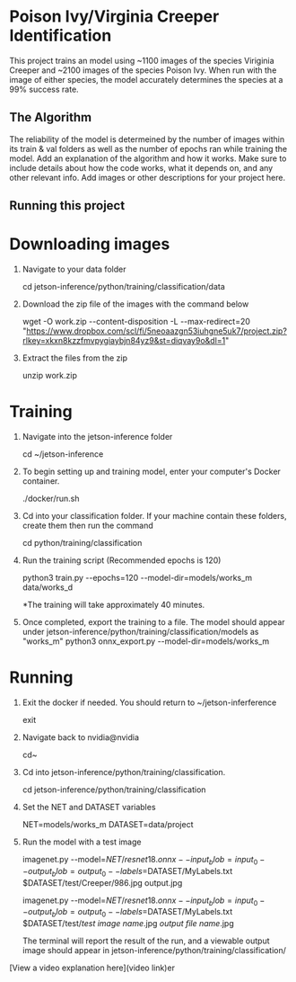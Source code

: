 # Poison Ivy/Virginia Creeper Identification

 This project trains an model using ~1100 images of the species Viriginia Creeper and ~2100 images of the species Poison Ivy. When run with the image of either species, the model accurately determines the species at a 99% success rate.

## The Algorithm

The reliability of the model is determeined by the number of images within its train & val folders as well as the number of epochs ran while training the model. Add an explanation of the algorithm and how it works. Make sure to include details about how the code works, what it depends on, and any other relevant info. Add images or other descriptions for your project here. 

## Running this project

# Downloading images

1. Navigate to your data folder

     cd jetson-inference/python/training/classification/data
   
3. Download the zip file of the images with the command below

     wget -O work.zip --content-disposition -L --max-redirect=20 "https://www.dropbox.com/scl/fi/5neoaazgn53iuhgne5uk7/project.zip?rlkey=xkxn8kzzfmvpygiaybjn84yz9&st=diqvay9o&dl=1"

5. Extract the files from the zip

     unzip work.zip


# Training

1. Navigate into the jetson-inference folder

     cd ~/jetson-inference
   
3. To begin setting up and training model, enter your computer's Docker container.

     ./docker/run.sh

5. Cd into your classification folder. If your machine contain these folders, create them then run the command

     cd python/training/classification

7. Run the training script (Recommended epochs is 120)

     python3 train.py --epochs=120 --model-dir=models/works_m data/works_d
   
   *The training will take approximately 40 minutes.

9. Once completed, export the training to a file. The model should appear under jetson-inference/python/training/classification/models as "works_m"
     python3 onnx_export.py --model-dir=models/works_m

# Running
1. Exit the docker if needed. You should return to ~/jetson-inferference

     exit

3. Navigate back to nvidia@nvidia

     cd~

5. Cd into jetson-inference/python/training/classification.

     cd jetson-inference/python/training/classification
   
7. Set the NET and DATASET variables

     NET=models/works_m
     DATASET=data/project

9. Run the model with a test image

     imagenet.py --model=$NET/resnet18.onnx --input_blob=input_0 --output_blob=output_0 --labels=$DATASET/MyLabels.txt $DATASET/test/Creeper/986.jpg output.jpg
   
     imagenet.py --model=$NET/resnet18.onnx --input_blob=input_0 --output_blob=output_0 --labels=$DATASET/MyLabels.txt $DATASET/test/*test image name*.jpg *output file name*.jpg

   The terminal will report the result of the run, and a viewable output image should appear in jetson-inference/python/training/classification/




[View a video explanation here](video link)er
